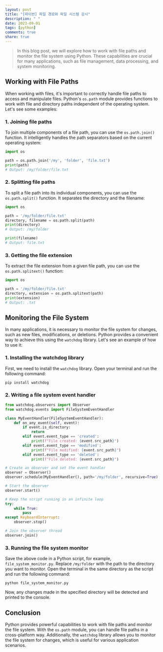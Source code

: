 ```yaml
---
layout: post
title: "[파이썬] 파일 경로와 파일 시스템 감시"
description: " "
date: 2023-09-01
tags: [python]
comments: true
share: true
---
```


> In this blog post, we will explore how to work with file paths and monitor the file system using Python. These capabilities are crucial for many applications, such as file management, data processing, and system monitoring.

## Working with File Paths

When working with files, it's important to correctly handle file paths to access and manipulate files. Python's `os.path` module provides functions to work with file and directory paths independent of the operating system. Let's see some examples:

### 1. Joining file paths

To join multiple components of a file path, you can use the `os.path.join()` function. It intelligently handles the path separators based on the current operating system:

```python
import os

path = os.path.join('/my', 'folder', 'file.txt')
print(path)
# Output: /my/folder/file.txt
```

### 2. Splitting file paths

To split a file path into its individual components, you can use the `os.path.split()` function. It separates the directory and the filename:

```python
import os

path = '/my/folder/file.txt'
directory, filename = os.path.split(path)
print(directory)
# Output: /my/folder

print(filename)
# Output: file.txt
```

### 3. Getting the file extension

To extract the file extension from a given file path, you can use the `os.path.splitext()` function:

```python
import os

path = '/my/folder/file.txt'
directory, extension = os.path.splitext(path)
print(extension)
# Output: .txt
```

## Monitoring the File System

In many applications, it is necessary to monitor the file system for changes, such as new files, modifications, or deletions. Python provides a convenient way to achieve this using the `watchdog` library. Let's see an example of how to use it:

### 1. Installing the watchdog library

First, we need to install the `watchdog` library. Open your terminal and run the following command:

```
pip install watchdog
```

### 2. Writing a file system event handler

```python
from watchdog.observers import Observer
from watchdog.events import FileSystemEventHandler

class MyEventHandler(FileSystemEventHandler):
    def on_any_event(self, event):
        if event.is_directory:
            return
        elif event.event_type == 'created':
            print(f"File created: {event.src_path}")
        elif event.event_type == 'modified':
            print(f"File modified: {event.src_path}")
        elif event.event_type == 'deleted':
            print(f"File deleted: {event.src_path}")

# Create an observer and set the event handler
observer = Observer()
observer.schedule(MyEventHandler(), path='/my/folder', recursive=True)

# Start the observer
observer.start()

# Keep the script running in an infinite loop
try:
    while True:
        pass
except KeyboardInterrupt:
    observer.stop()

# Join the observer thread
observer.join()
```

### 3. Running the file system monitor

Save the above code in a Python script, for example, `file_system_monitor.py`. Replace `/my/folder` with the path to the directory you want to monitor. Open the terminal in the same directory as the script and run the following command:

```
python file_system_monitor.py
```

Now, any changes made in the specified directory will be detected and printed to the console.

## Conclusion

Python provides powerful capabilities to work with file paths and monitor the file system. With the `os.path` module, you can handle file paths in a cross-platform way. Additionally, the `watchdog` library allows you to monitor the file system for changes, which is useful for various application scenarios.